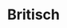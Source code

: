 ---
layout: page
title: Britisch
permalink: /recipes/british/
has_children: true
parent: Recipes
---